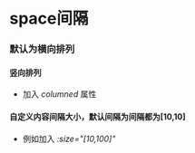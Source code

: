 <script setup>
import demo1 from "./demo1.vue";
import demo2 from "./demo2.vue";
import demo3 from "./demo3.vue";
import PreView from '../../../src/components/PreView.vue'
</script>

# space间隔

### 默认为横向排列

<demo1/>

<PreView compath="space" demopath="demo1"></PreView>

#### 竖向排列

 * 加入 _columned_ 属性 

<demo2/>

<PreView compath="space" demopath="demo2"></PreView>

#### 自定义内容间隔大小，默认间隔为间隔都为[10,10]

* 例如加入 _:size="[10,100]"_

<demo3/>

<PreView compath="space" demopath="demo3"></PreView>
